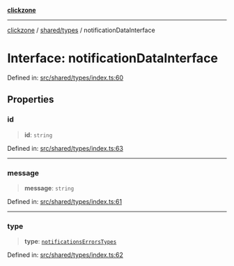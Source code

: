 [**clickzone**](../../../README.md)

***

[clickzone](../../../README.md) / [shared/types](../README.md) / notificationDataInterface

# Interface: notificationDataInterface

Defined in: [src/shared/types/index.ts:60](https://github.com/MaximBri/ClickZone/blob/20f3f0d061a7c50a96ed5bba64acbc325a456072/client/src/shared/types/index.ts#L60)

## Properties

### id

> **id**: `string`

Defined in: [src/shared/types/index.ts:63](https://github.com/MaximBri/ClickZone/blob/20f3f0d061a7c50a96ed5bba64acbc325a456072/client/src/shared/types/index.ts#L63)

***

### message

> **message**: `string`

Defined in: [src/shared/types/index.ts:61](https://github.com/MaximBri/ClickZone/blob/20f3f0d061a7c50a96ed5bba64acbc325a456072/client/src/shared/types/index.ts#L61)

***

### type

> **type**: [`notificationsErrorsTypes`](../type-aliases/notificationsErrorsTypes.md)

Defined in: [src/shared/types/index.ts:62](https://github.com/MaximBri/ClickZone/blob/20f3f0d061a7c50a96ed5bba64acbc325a456072/client/src/shared/types/index.ts#L62)
